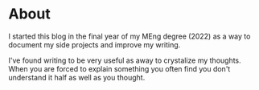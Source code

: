 
# About 

I started this blog in the final year of my MEng degree (2022) as a way to document my side projects and improve my writing.

I've found writing to be very useful as away to crystalize my thoughts. When you are forced to explain something you often find you don't understand it half as well as you thought.